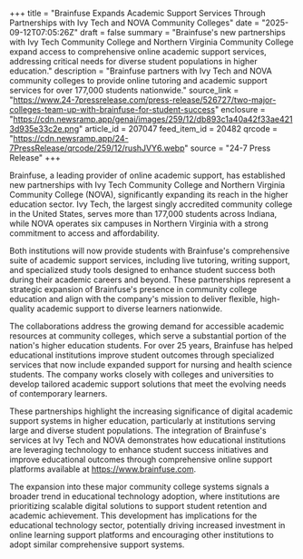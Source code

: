 +++
title = "Brainfuse Expands Academic Support Services Through Partnerships with Ivy Tech and NOVA Community Colleges"
date = "2025-09-12T07:05:26Z"
draft = false
summary = "Brainfuse's new partnerships with Ivy Tech Community College and Northern Virginia Community College expand access to comprehensive online academic support services, addressing critical needs for diverse student populations in higher education."
description = "Brainfuse partners with Ivy Tech and NOVA community colleges to provide online tutoring and academic support services for over 177,000 students nationwide."
source_link = "https://www.24-7pressrelease.com/press-release/526727/two-major-colleges-team-up-with-brainfuse-for-student-success"
enclosure = "https://cdn.newsramp.app/genai/images/259/12/db893c1a40a42f33ae4213d935e33c2e.png"
article_id = 207047
feed_item_id = 20482
qrcode = "https://cdn.newsramp.app/24-7PressRelease/qrcode/259/12/rushJVY6.webp"
source = "24-7 Press Release"
+++

<p>Brainfuse, a leading provider of online academic support, has established new partnerships with Ivy Tech Community College and Northern Virginia Community College (NOVA), significantly expanding its reach in the higher education sector. Ivy Tech, the largest singly accredited community college in the United States, serves more than 177,000 students across Indiana, while NOVA operates six campuses in Northern Virginia with a strong commitment to access and affordability.</p><p>Both institutions will now provide students with Brainfuse's comprehensive suite of academic support services, including live tutoring, writing support, and specialized study tools designed to enhance student success both during their academic careers and beyond. These partnerships represent a strategic expansion of Brainfuse's presence in community college education and align with the company's mission to deliver flexible, high-quality academic support to diverse learners nationwide.</p><p>The collaborations address the growing demand for accessible academic resources at community colleges, which serve a substantial portion of the nation's higher education students. For over 25 years, Brainfuse has helped educational institutions improve student outcomes through specialized services that now include expanded support for nursing and health science students. The company works closely with colleges and universities to develop tailored academic support solutions that meet the evolving needs of contemporary learners.</p><p>These partnerships highlight the increasing significance of digital academic support systems in higher education, particularly at institutions serving large and diverse student populations. The integration of Brainfuse's services at Ivy Tech and NOVA demonstrates how educational institutions are leveraging technology to enhance student success initiatives and improve educational outcomes through comprehensive online support platforms available at <a href="https://www.brainfuse.com" rel="nofollow" target="_blank">https://www.brainfuse.com</a>.</p><p>The expansion into these major community college systems signals a broader trend in educational technology adoption, where institutions are prioritizing scalable digital solutions to support student retention and academic achievement. This development has implications for the educational technology sector, potentially driving increased investment in online learning support platforms and encouraging other institutions to adopt similar comprehensive support systems.</p>